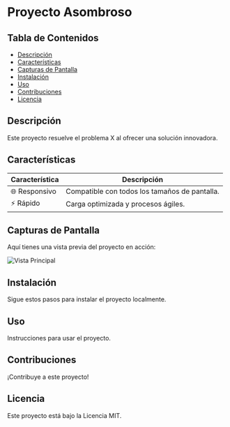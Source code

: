 # Proyecto Asombroso

## Tabla de Contenidos
- [Descripción](#descripción)
- [Características](#características)
- [Capturas de Pantalla](#capturas-de-pantalla)
- [Instalación](#instalación)
- [Uso](#uso)
- [Contribuciones](#contribuciones)
- [Licencia](#licencia)

## Descripción
Este proyecto resuelve el problema X al ofrecer una solución innovadora.

## Características
| Característica   | Descripción                                       |
|------------------|---------------------------------------------------|
| 🌐 Responsivo     | Compatible con todos los tamaños de pantalla.    |
| ⚡ Rápido         | Carga optimizada y procesos ágiles.              |

## Capturas de Pantalla
Aquí tienes una vista previa del proyecto en acción:

![Vista Principal](https://via.placeholder.com/800x400.png?text=Vista+Principal)

## Instalación
Sigue estos pasos para instalar el proyecto localmente.

## Uso
Instrucciones para usar el proyecto.

## Contribuciones
¡Contribuye a este proyecto!

## Licencia
Este proyecto está bajo la Licencia MIT.
